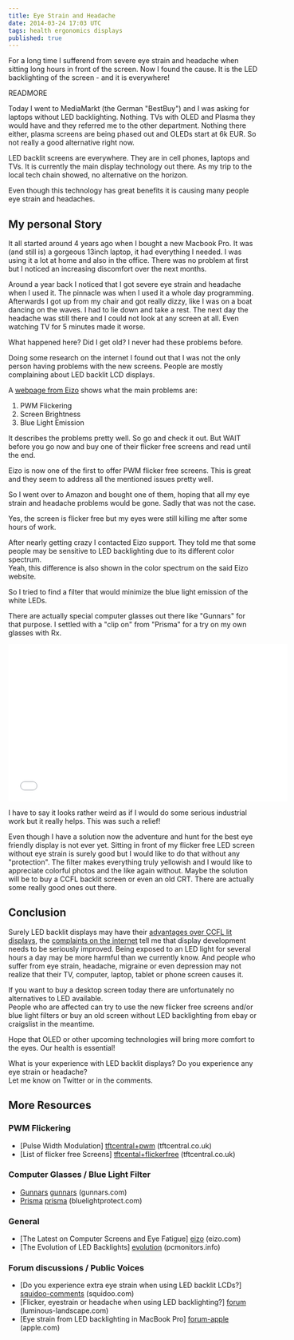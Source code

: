 ```yaml
---
title: Eye Strain and Headache
date: 2014-03-24 17:03 UTC
tags: health ergonomics displays
published: true
---
```


For a long time I sufferend from severe eye strain and headache when sitting long hours in front of the screen. Now I found the cause. It is the LED backlighting of the screen - and it is everywhere!

READMORE

Today I went to MediaMarkt (the German "BestBuy") and I was asking for laptops without LED backlighting. Nothing. TVs with OLED and Plasma they would have and they referred me to the other department. Nothing there either, plasma screens are being phased out and OLEDs start at 6k EUR. So not really a good alternative right now.

LED backlit screens are everywhere. They are in cell phones, laptops and TVs. It is currently the main display technology out there. As my trip to the local tech chain showed, no alternative on the horizon.

Even though this technology has great benefits it is causing many people eye strain and headaches.

## My personal Story

It all started around 4 years ago when I bought a new Macbook Pro. It was (and still is) a gorgeous 13inch laptop, it had everything I needed. I was using it a lot at home and also in the office. There was no problem at first but I noticed an increasing discomfort over the next months.

Around a year back I noticed that I got severe eye strain and headache when I used it. The pinnacle was when I used it a whole day programming. Afterwards I got up from my chair and got really dizzy, like I was on a boat dancing on the waves. I had to lie down and take a rest. The next day the headache was still there and I could not look at any screen at all. Even watching TV for 5 minutes made it worse.

What happened here? Did I get old? I never had these problems before.

Doing some research on the internet I found out that I was not the only person having problems with the new screens. People are mostly complaining about LED backlit LCD displays.

A [webpage from Eizo][eizo] shows what the main problems are:

  1. PWM Flickering
  1. Screen Brightness
  1. Blue Light Emission

It describes the problems pretty well. So go and check it out. But WAIT before you go now and buy one of their flicker free screens and read until the end.

Eizo is now one of the first to offer PWM flicker free screens. This is great and they seem to address all the mentioned issues pretty well.

So I went over to Amazon and bought one of them, hoping that all my eye strain and headache problems would be gone.
Sadly that was not the case.

Yes, the screen is flicker free but my eyes were still killing me after some hours of work.

After nearly getting crazy I contacted Eizo support. They told me that some people may be sensitive to LED backlighting due to its different color spectrum.  
Yeah, this difference is also shown in the color spectrum on the said Eizo website.

So I tried to find a filter that would minimize the blue light emission of the white LEDs.

There are actually special computer glasses out there like "Gunnars" for that purpose. I settled with a "clip on" from "Prisma" for a try on my own glasses with Rx.

<iframe width="560" height="315" src="//www.youtube.com/embed/Qd5N80hWZA0" frameborder="0" allowfullscreen></iframe>

I have to say it looks rather weird as if I would do some serious industrial work but it really helps. This was such a relief!

Even though I have a solution now the adventure and hunt for the best eye friendly display is not ever yet. Sitting in front of my flicker free LED screen without eye strain is surely good but I would like to do that without any "protection". The filter makes everything truly yellowish and I would like to appreciate colorful photos and the like again without.
Maybe the solution will be to buy a CCFL backlit screen or even an old CRT. There are actually some really good ones out there.

## Conclusion

Surely LED backlit displays may have their [advantages over CCFL lit displays][wikipedia+comparison], the [complaints on the internet][squidoo-comments] tell me that display development needs to be seriously improved. Being exposed to an LED light for several hours a day may be more harmful than we currently know. And people who suffer from eye strain, headache, migraine or even depression may not realize that their TV, computer, laptop, tablet or phone screen causes it.

If you want to buy a desktop screen today there are unfortunately no alternatives to LED available.  
People who are affected can try to use the new flicker free screens and/or blue light filters or buy an old screen without LED backlighting from ebay or craigslist in the meantime.

Hope that OLED or other upcoming technologies will bring more comfort to the eyes. Our health is essential!

What is your experience with LED backlit displays? Do you experience any eye strain or headache?  
Let me know on Twitter or in the comments.

## More Resources

### PWM Flickering

  - [Pulse Width Modulation] [tftcentral+pwm] (tftcentral.co.uk)
  - [List of flicker free Screens] [tftcental+flickerfree] (tftcentral.co.uk)

  [tftcentral+pwm]: http://www.tftcentral.co.uk/articles/pulse_width_modulation.htm "tftcentral.com: Pulse Width Modulation"
  [tftcental+flickerfree]: http://www.tftcentral.co.uk/articles/flicker_free_database.htm "tftcentral.com: List of flicker free screens"

### Computer Glasses / Blue Light Filter

  - [Gunnars] [gunnars] (gunnars.com)
  - [Prisma] [prisma] (bluelightprotect.com)

  [gunnars]: http://www.gunnars.com/ "Gunnar Glasses"
  [prisma]: http://www.bluelightprotect.com/ "Prisma Glasses"
  [lowbluelights]: https://www.lowbluelights.com

### General

  - [The Latest on Computer Screens and Eye Fatigue] [eizo] (eizo.com)
  - [The Evolution of LED Backlights] [evolution] (pcmonitors.info)

  [eizo]: http://www.eizo.com/global/library/basics/eyestrain/
  [spectrum]: http://www.cbc.ca/natureofthings/features/light-spectrum "Article on different light spectrum"
  [evolution]: http://pcmonitors.info/articles/the-evolution-of-led-backlights "The Evolution of LED Backlights"
  [wikipedia+comparison]: http://en.wikipedia.org/wiki/LED-backlit_LCD_display#Comparison_with_CCFL_backlit_displays "Comparison with CCFL backlit displays (wikipedia.org)"

### Forum discussions / Public Voices

  - [Do you experience extra eye strain when using LED backlit LCDs?] [squidoo-comments] (squidoo.com)
  - [Flicker, eyestrain or headache when using LED backlighting?] [forum] (luminous-landscape.com)
  - [Eye strain from LED backlighting in MacBook Pro] [forum-apple] (apple.com)

  [squidoo]: http://www.squidoo.com/led-backlight-flicker
  [squidoo-comments]: http://www.squidoo.com/led-backlight-flicker/160011064

  [forum]: http://www.luminous-landscape.com/forum/index.php?topic=82256.0 "Flicker, eyestrain or headache when using a monitor with LED backlighting?"
  [forum-apple]: https://discussions.apple.com/thread/1677617 "Eye strain from LED backlighting in MacBook Pro"
